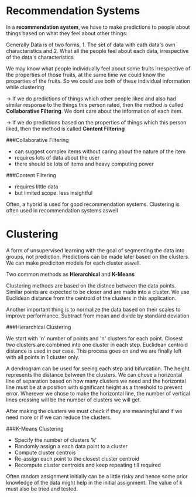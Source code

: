 # Recommendation Systems

In a **recommendation system**, we have to make predictions to people about things based on what they feel about other things: <br>

Generally Data is of two forms, 1. The set of data with eath data's own characteristics and 2. What all the people feel about each data, irrespective of the data's characteristics <br>

We may know what people individually feel about some fruits irrespective of the properties of those fruits, at the same time we could know the properties of the fruits. So we could use both of these individual information while clustering<br>

-> If we do predictions of things which other people liked and also had similar response to the things this person rated, then the method is called **Collaborative Filtering**. We dont care about the information of each item.<br>

-> If we do predictions based on the properties of things which this person liked, then the method is called **Content Filtering**<br>

###Collaborative Filtering
* can suggest complex items without caring about the nature of the item
* requires lots of data about the user
* there should be lots of items and heavy computing power

###Content Filtering
* requires little data
* but limited scope. less insightful

Often, a hybrid is used for good recommendation systems. Clustering is often used in recommendation systems aswell

# Clustering

A form of unsupervised learning with the goal of segmenting the data into groups, not prediction. Predictions can be made later based on the clusters. We can make prediciton models for each cluster aswell. <br>

Two common methods as **Hierarchical** and **K-Means** <br>

Clustering methods are based on the distnce between the data points. Similar points are expected to be closer and are made into a cluster. We use Euclidean distance from the centroid of the clusters in this application. <br>

Another important thing is to normalize the data based on their scales to improve performance. Subtract from mean and divide by standard deviation<br>

###Hierarchical Clustering

We start with 'n' number of points and 'n' clusters for each point. Closest two clusters are combined into one cluster in each step. Euclidean centroid distance is used in our case. This process goes on and we are finally left with all points in 1 cluster only.<br>

A dendrogram can be used for seeing each step and bifurcation. The height represents the distance between the clusters. We can chose a horizontal line of separation based on how many clusters we need and the horizontal line must be at a position with significant height as a threshold to prevent error. Wherever we chose to make the horizontal line, the number of vertical lines crossing will be the number of clusters we will get.<br>

After making the clusters we must check if they are meaningful and if we need more or if we can reduce the clusters.<br>

###K-Means Clustering

* Specify the number of clusters 'k'
* Randomly assign a each data point to a cluster
* Compute cluster centrois
* Re-assign each point to the closest cluster centroid
* Recompute cluster centroids and keep repeating till required

Often random assignment initially can be a little risky and hence some prior knowledge of the data might help in the initial assignment. The value of k must also be tried and tested.